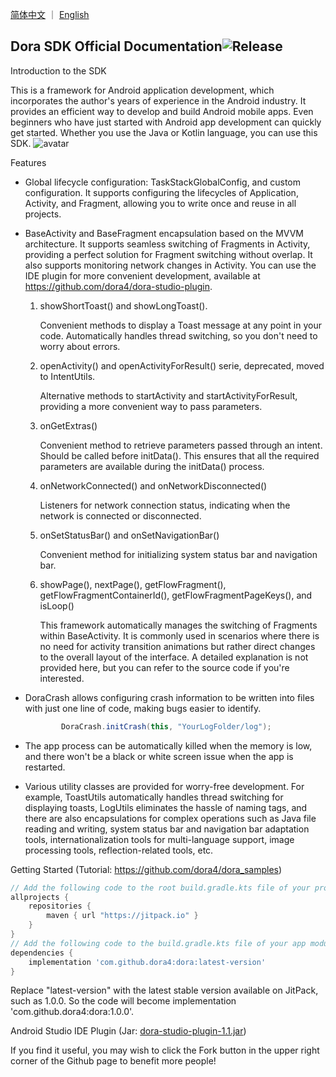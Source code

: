 <a href="./README.zh-CN.md">简体中文</a> ｜ <a href="./README.md">English</a>

Dora SDK Official Documentation![Release](https://jitpack.io/v/dora4/dora.svg)
--------------------------------

Introduction to the SDK

This is a framework for Android application development, which incorporates the author's years of experience in the Android industry. It provides an efficient way to develop and build Android mobile apps. Even beginners who have just started with Android app development can quickly get started. Whether you use the Java or Kotlin language, you can use this SDK.
![avatar](https://github.com/dora4/dora/blob/master/Dora.gif)

Features
- Global lifecycle configuration: TaskStackGlobalConfig, and custom configuration. It supports configuring the lifecycles of Application, Activity, and Fragment, allowing you to write once and reuse in all projects.

 <!-- Global lifecycle configuration, value is configured as GlobalConfig, name is the mapping configuration class, multiple configurations can be set -->
 <application>
      <!-- TaskStackGlobalConfig must be configured for invoking the openActivity series methods of BaseActivity -->
      <meta-data
          android:name="dora.lifecycle.config.TaskStackGlobalConfig"
          android:value="GlobalConfig" />
      <meta-data
          android:name="dora.lifecycle.config.EventBusGlobalConfig"
          android:value="GlobalConfig" />
      <meta-data
          android:name="dora.lifecycle.config.ARouterGlobalConfig"
          android:value="GlobalConfig" />
      <meta-data
          android:name="com.example.dora.lifecycle.RetrofitGlobalConfig"
          android:value="GlobalConfig" />
      <meta-data
          android:name="com.example.dora.lifecycle.YourCustomGlobalConfig"
          android:value="GlobalConfig" />
  </application>

- BaseActivity and BaseFragment encapsulation based on the MVVM architecture. It supports seamless switching of Fragments in Activity, providing a perfect solution for Fragment switching without overlap. It also supports monitoring network changes in Activity. You can use the IDE plugin for more convenient development, available at https://github.com/dora4/dora-studio-plugin.
  1. showShortToast() and showLongToast().

     Convenient methods to display a Toast message at any point in your code. Automatically handles thread switching, so you don't need to worry about errors.
  2. openActivity() and openActivityForResult() serie, deprecated, moved to IntentUtils.

     Alternative methods to startActivity and startActivityForResult, providing a more convenient way to pass parameters.

  3. onGetExtras()

     Convenient method to retrieve parameters passed through an intent. Should be called before initData(). This ensures that all the required parameters are available during the initData() process.

  4. onNetworkConnected() and onNetworkDisconnected()

     Listeners for network connection status, indicating when the network is connected or disconnected.

  5. onSetStatusBar() and onSetNavigationBar()
    
     Convenient method for initializing system status bar and navigation bar.
  
  6. showPage(), nextPage(), getFlowFragment(), getFlowFragmentContainerId(), getFlowFragmentPageKeys(), and isLoop()
  
     This framework automatically manages the switching of Fragments within BaseActivity. It is commonly used in scenarios where there is no need for activity transition animations but rather direct changes to the overall layout of the interface. A detailed explanation is not provided here, but you can refer to the source code if you're interested.

- DoraCrash allows configuring crash information to be written into files with just one line of code, making bugs easier to identify.

  ```java
          DoraCrash.initCrash(this, "YourLogFolder/log");
  ```

- The app process can be automatically killed when the memory is low, and there won't be a black or white screen issue when the app is restarted.

- Various utility classes are provided for worry-free development. For example, ToastUtils automatically handles thread switching for displaying toasts, LogUtils eliminates the hassle of naming tags, and there are also encapsulations for complex operations such as Java file reading and writing, system status bar and navigation bar adaptation tools, internationalization tools for multi-language support, image processing tools, reflection-related tools, etc.

Getting Started (Tutorial: https://github.com/dora4/dora_samples)

```groovy
// Add the following code to the root build.gradle.kts file of your project
allprojects {
    repositories {
        maven { url "https://jitpack.io" }
    }
}
// Add the following code to the build.gradle.kts file of your app module
dependencies {
    implementation 'com.github.dora4:dora:latest-version'
}
```
Replace "latest-version" with the latest stable version available on JitPack, such as 1.0.0. So the code will become implementation 'com.github.dora4:dora:1.0.0'.

Android Studio IDE Plugin (Jar: [dora-studio-plugin-1.1.jar](https://github.com/dora4/dora-studio-plugin/blob/main/art/dora-studio-plugin-1.1.jar))

If you find it useful, you may wish to click the Fork button in the upper right corner of the Github page to benefit more people!
